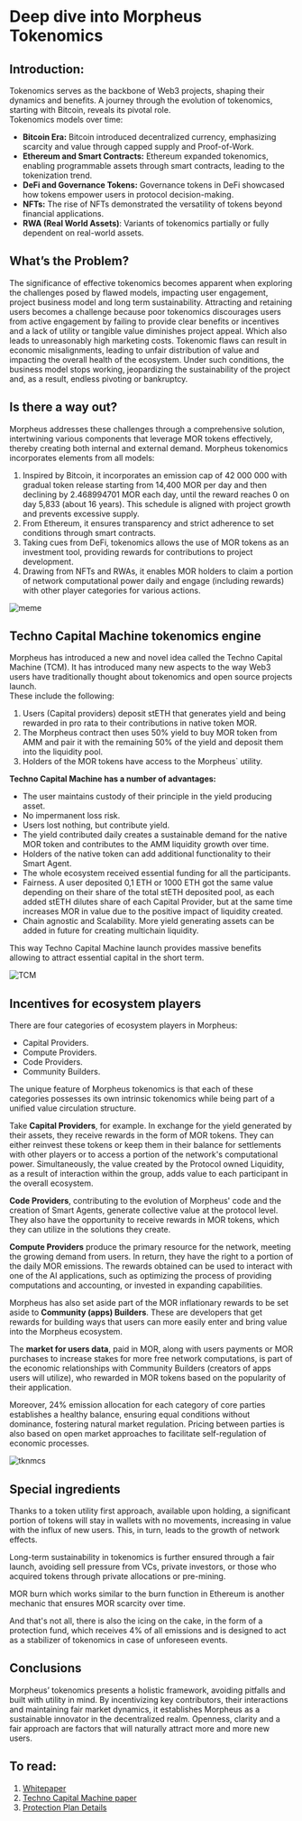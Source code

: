 # Deep dive into Morpheus Tokenomics
## Introduction:
Tokenomics serves as the backbone of Web3 projects, shaping their dynamics and benefits. A journey through the evolution of tokenomics, starting with Bitcoin, reveals its pivotal role.  
Tokenomics models over time:
- **Bitcoin Era:** Bitcoin introduced decentralized currency, emphasizing scarcity and value through capped supply and Proof-of-Work.
- **Ethereum and Smart Contracts:** Ethereum expanded tokenomics, enabling programmable assets through smart contracts, leading to the tokenization trend.
- **DeFi and Governance Tokens:** Governance tokens in DeFi showcased how tokens empower users in protocol decision-making.
- **NFTs:** The rise of NFTs demonstrated the versatility of tokens beyond financial applications.
- **RWA (Real World Assets)**: Variants of tokenomics partially or fully dependent on real-world assets.

## What’s the Problem?
The significance of effective tokenomics becomes apparent when exploring the challenges posed by flawed models, impacting user engagement, project business model and long term sustainability.
Attracting and retaining users becomes a challenge because poor tokenomics discourages users from active engagement by failing to provide clear benefits or incentives and a lack of utility or tangible value diminishes project appeal. Which also leads to unreasonably high marketing costs.
Tokenomic flaws can result in economic misalignments, leading to unfair distribution of value and impacting the overall health of the ecosystem. Under such conditions, the business model stops working, jeopardizing the sustainability of the project and, as a result, endless pivoting or bankruptcy.

## Is there a way out?
Morpheus addresses these challenges through a comprehensive solution, intertwining various components that leverage MOR tokens effectively, thereby creating both internal and external demand. 
Morpheus tokenomics incorporates elements from all models: 
1. Inspired by Bitcoin, it incorporates an emission cap of 42 000 000 with gradual token release starting from 14,400 MOR per day and then declining by 2.468994701 MOR each day, until the reward reaches 0 on day 5,833 (about 16 years). This schedule is aligned with project growth and prevents excessive supply.
2. From Ethereum, it ensures transparency and strict adherence to set conditions through smart contracts.
3. Taking cues from DeFi, tokenomics allows the use of MOR tokens as an investment tool, providing rewards for contributions to project development.
4. Drawing from NFTs and RWAs, it enables MOR holders to claim a portion of network computational power daily and engage (including rewards) with other player categories for various actions.

 ![meme](https://github.com/antonbosss/fantastic-bassoon/blob/main/tokenomics-doc/meme-tokenomics1.jpg) 

## Techno Capital Machine tokenomics engine
Morpheus has introduced a new and novel idea called the Techno Capital Machine (TCM). It has introduced many new aspects to the way Web3 users have traditionally thought about tokenomics and open source projects launch.  
These include the following:  
1. Users (Capital providers) deposit stETH that generates yield and being rewarded in pro rata to their contributions in native token MOR.
2. The Morpheus contract then uses 50% yield to buy MOR token from AMM and pair it with the remaining 50% of the yield and deposit them into the liquidity pool.
3. Holders of the MOR tokens have access to the Morpheus` utility.  

**Techno Capital Machine has a number of advantages:**
- The user maintains custody of their principle in the yield producing asset.
- No impermanent loss risk.
- Users lost nothing, but contribute yield.
- The yield contributed daily creates a sustainable demand for the native MOR token and contributes to the AMM liquidity growth over time.
- Holders of the native token can add additional functionality to their Smart Agent.
- The whole ecosystem received essential funding for all the participants.
- Fairness. A user deposited 0,1 ETH or 1000 ETH got the same value depending on their share of the total stETH deposited pool, as each added stETH dilutes share of each Capital Provider, but at the same time increases MOR in value due to the positive impact of liquidity created. 
- Chain agnostic and Scalability. More yield generating assets can be added in future for creating multichain liquidity.
 
This way Techno Capital Machine launch provides massive benefits allowing to attract essential capital in the short term.

![TCM](https://github.com/antonbosss/fantastic-bassoon/blob/main/tokenomics-doc/TCM-tokenomics.jpg)

## Incentives for ecosystem players 
There are four categories of ecosystem players in Morpheus: 
- Capital Providers.
- Compute Providers.
- Code Providers.
- Community Builders.

The unique feature of Morpheus tokenomics is that each of these categories possesses its own intrinsic tokenomics while being part of a unified value circulation structure. 

Take **Capital Providers**, for example. In exchange for the yield generated by their assets, they receive rewards in the form of MOR tokens. They can either reinvest these tokens or keep them in their balance for settlements with other players or to access a portion of the network's computational power. Simultaneously, the value created by the Protocol owned Liquidity, as a result of interaction within the group, adds value to each participant in the overall ecosystem.

**Code Providers**, contributing to the evolution of Morpheus' code and the creation of Smart Agents, generate collective value at the protocol level. They also have the opportunity to receive rewards in MOR tokens, which they can utilize in the solutions they create.

**Compute Providers** produce the primary resource for the network, meeting the growing demand from users. In return, they have the right to a portion of the daily MOR emissions. The rewards obtained can be used to interact with one of the AI applications, such as optimizing the process of providing computations and accounting, or invested in expanding capabilities.

Morpheus has also set aside part of the MOR inflationary rewards to be set aside to **Community (apps) Builders**. These are developers that get rewards for building ways that users can more easily enter and bring value into the Morpheus ecosystem. 

The **market for users data**, paid in MOR, along with users payments or MOR purchases to increase stakes for more free network computations, is part of the economic relationships with Community Builders (creators of apps users will utilize), who rewarded in MOR tokens based on the popularity of their application.
	
Moreover,  24% emission allocation for each category of core parties establishes a healthy balance, ensuring equal conditions without dominance, fostering natural market regulation. Pricing between parties is also based on open market approaches to facilitate self-regulation of economic processes.

![tknmcs](https://github.com/antonbosss/fantastic-bassoon/blob/main/tokenomics-doc/tkenmcs.png)

## Special ingredients 
Thanks to a token utility first approach, available upon holding, a significant portion of tokens will stay in wallets with no movements, increasing in value with the influx of new users. This, in turn, leads to the growth of network effects.

Long-term sustainability in tokenomics is further ensured through a fair launch, avoiding sell pressure from VCs, private investors, or those who acquired tokens through private allocations or pre-mining.

MOR burn which works similar to the burn function in Ethereum is another mechanic that ensures MOR scarcity over time.

And that's not all, there is also the icing on the cake, in the form of a protection fund, which receives 4% of all emissions and is designed to act as a stabilizer of tokenomics in case of unforeseen events.

## Conclusions
Morpheus’ tokenomics presents a holistic framework, avoiding pitfalls and built with utility in mind. By incentivizing key contributors, their interactions and maintaining fair market dynamics, it establishes Morpheus as a sustainable innovator in the decentralized realm. Openness, clarity and a fair approach are factors that will naturally attract more and more new users.

## To read:
1. [Whitepaper](https://github.com/MorpheusAIs/Morpheus/blob/main/!KEYDOCS%20README%20FIRST!/2.WhitePaper.md)  
2. [Techno Capital Machine paper](https://github.com/redc1ty/Morpheus/blob/main/!KEYDOCS%20README%20FIRST!/4.TechnoCapitalMachineTCM.md)
3. [Protection Plan Details](https://github.com/MorpheusAIs/Morpheus/blob/main/!KEYDOCS%20README%20FIRST!/6.Protection%20Fund%20Details.md)
 


